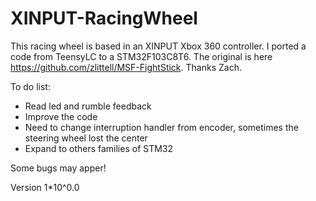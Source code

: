 # XINPUT-RacingWheel

This racing wheel is based in an XINPUT Xbox 360 controller.
I ported a code from TeensyLC to a STM32F103C8T6.
The original is here https://github.com/zlittell/MSF-FightStick.
Thanks Zach.

To do list:
* Read led and rumble feedback
* Improve the code
* Need to change interruption handler from encoder, sometimes the steering wheel lost the center
* Expand to others families of STM32

Some bugs may apper!

Version 1*10^0.0

